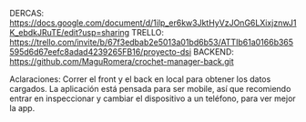 DERCAS: https://docs.google.com/document/d/1ilp_er6kw3JktHyVzJOnG6LXixjznwJ1K_ebdkJRuTE/edit?usp=sharing 
TRELLO: https://trello.com/invite/b/67f3edbab2e5013a01bd6b53/ATTIb61a0166b365595d6d67eefc8adad4239265FB16/proyecto-dsi 
BACKEND: https://github.com/MaguRomera/crochet-manager-back.git 

Aclaraciones:
Correr el front y el back en local para obtener los datos cargados.
La aplicación está pensada para ser mobile, así que recomiendo entrar en
inspeccionar y cambiar el dispositivo a un teléfono, para ver mejor la app.